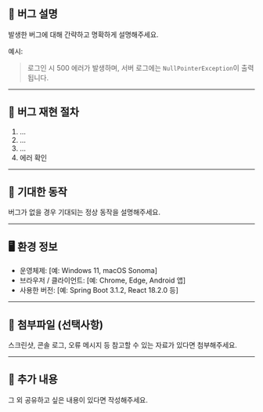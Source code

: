 ## 🐛 버그 설명

발생한 버그에 대해 간략하고 명확하게 설명해주세요.

예시:
> 로그인 시 500 에러가 발생하며, 서버 로그에는 `NullPointerException`이 출력됩니다.

---

## 🔁 버그 재현 절차

1. ...
2. ...
3. ...
4. 에러 확인

---

## 🤔 기대한 동작

버그가 없을 경우 기대되는 정상 동작을 설명해주세요.

---

## 🖥️ 환경 정보

- 운영체제: [예: Windows 11, macOS Sonoma]
- 브라우저 / 클라이언트: [예: Chrome, Edge, Android 앱]
- 사용한 버전: [예: Spring Boot 3.1.2, React 18.2.0 등]

---

## 📸 첨부파일 (선택사항)

스크린샷, 콘솔 로그, 오류 메시지 등 참고할 수 있는 자료가 있다면 첨부해주세요.

---

## 📎 추가 내용

그 외 공유하고 싶은 내용이 있다면 작성해주세요.
